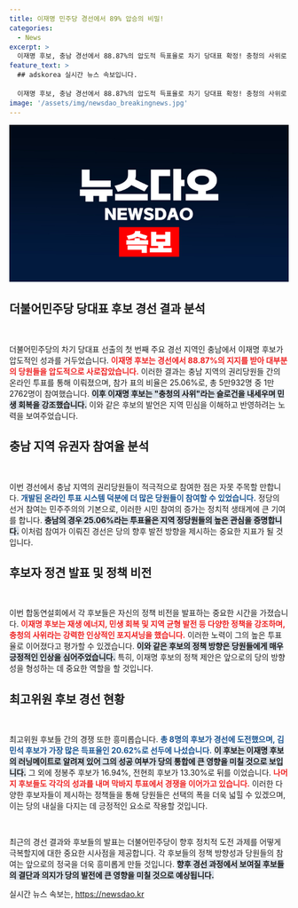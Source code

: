 ```yaml
---
title: 이재명 민주당 경선에서 89% 압승의 비밀!
categories:
  - News
excerpt: >
  이재명 후보, 충남 경선에서 88.87%의 압도적 득표율로 차기 당대표 확정! 충청의 사위로 민생과 균형 발전을 강조하며 등극한 이 후보의 향후 행보에 관심이 집중된다.
feature_text: >
  ## adskorea 실시간 뉴스 속보입니다.

  이재명 후보, 충남 경선에서 88.87%의 압도적 득표율로 차기 당대표 확정! 충청의 사위로 민생과 균형 발전을 강조하며 등극한 이 후보의 향후 행보에 관심이 집중된다.
image: '/assets/img/newsdao_breakingnews.jpg'
---
```


<p><img src="/assets/img/newsdao_breakingnews.jpg" alt="adskorea 속보" /></p>

<h2 data-ke-size="size26">더불어민주당 당대표 후보 경선 결과 분석</h2>

<p data-ke-size="size16">&nbsp;</p>

<p>더불어민주당의 차기 당대표 선출의 첫 번째 주요 경선 지역인 충남에서 이재명 후보가 압도적인 성과를 거두었습니다. <b><span style="color: #ee2323;"> 이재명 후보는 경선에서 88.87%의 지지를 받아 대부분의 당원들을 압도적으로 사로잡았습니다.</span></b> 이러한 결과는 충남 지역의 권리당원들 간의 온라인 투표를 통해 이뤄졌으며, 참가 표의 비율은 25.06%로, 총 5만932명 중 1만2762명이 참여했습니다. <b><span style="background-color: #21538527;">이후 이재명 후보는 "<b>충청의 사위</b>"라는 슬로건을 내세우며 민생 회복을 강조했습니다.</span></b> 이와 같은 후보의 발언은 지역 민심을 이해하고 반영하려는 노력을 보여주었습니다. </p>

<h2 data-ke-size="size26">충남 지역 유권자 참여율 분석</h2>

<p data-ke-size="size16">&nbsp;</p>

<p>이번 경선에서 충남 지역의 권리당원들이 적극적으로 참여한 점은 자못 주목할 만합니다. <b><span style="color: #1a5490;"> 개발된 온라인 투표 시스템 덕분에 더 많은 당원들이 참여할 수 있었습니다.</span></b> 정당의 선거 참여는 민주주의의 기본으로, 이러한 시민 참여의 증가는 정치적 생태계에 큰 기여를 합니다. <b><span style="background-color: #21538527;">충남의 경우 25.06%라는 투표율은 지역 정당원들의 높은 관심을 증명합니다.</span></b> 이처럼 참여가 이뤄진 경선은 당의 향후 발전 방향을 제시하는 중요한 지표가 될 것입니다.</p>

<h2 data-ke-size="size26">후보자 정견 발표 및 정책 비전</h2>

<p data-ke-size="size16">&nbsp;</p>

<p>이번 합동연설회에서 각 후보들은 자신의 정책 비전을 발표하는 중요한 시간을 가졌습니다. <b><span style="color: #ee2323;">이재명 후보는 재생 에너지, 민생 회복 및 지역 균형 발전 등 다양한 정책을 강조하며,<b>충청의 사위</b>라는 강력한 인상적인 포지셔닝을 했습니다.</span></b> 이러한 노력이 그의 높은 투표율로 이어졌다고 평가할 수 있겠습니다. <b><span style="background-color: #21538527;">이와 같은 후보의 정책 방향은 당원들에게 매우 긍정적인 인상을 심어주었습니다.</span></b> 특히, 이재명 후보의 정책 제안은 앞으로의 당의 방향성을 형성하는 데 중요한 역할을 할 것입니다.</p>

<h2 data-ke-size="size26">최고위원 후보 경선 현황</h2>

<p data-ke-size="size16">&nbsp;</p>

<p>최고위원 후보들 간의 경쟁 또한 흥미롭습니다. <b><span style="color: #1a5490;"> 총 8명의 후보가 경선에 도전했으며, 김민석 후보가 가장 많은 득표율인 20.62%로 선두에 나섰습니다.</span></b> <b><span style="background-color: #21538527;">이 후보는 이재명 후보의 러닝메이트로 알려져 있어 그의 성공 여부가 당의 통합에 큰 영향을 미칠 것으로 보입니다.</span></b> 그 외에 정봉주 후보가 16.94%, 전현희 후보가 13.30%로 뒤를 이었습니다. <b><span style="color: #ee2323;">나머지 후보들도 각각의 성과를 내며 막바지 투표에서 경쟁을 이어가고 있습니다.</span></b> 이러한 다양한 후보자들이 제시하는 정책들을 통해 당원들은 선택의 폭을 더욱 넓힐 수 있겠으며, 이는 당의 내실을 다지는 데 긍정적인 요소로 작용할 것입니다.</p>

<p data-ke-size="size16">&nbsp;</p>

<p>최근의 경선 결과와 후보들의 발표는 더불어민주당이 향후 정치적 도전 과제를 어떻게 극복할지에 대한 중요한 시사점을 제공합니다. 각 후보들의 정책 방향성과 당원들의 참여는 앞으로의 정국을 더욱 흥미롭게 만들 것입니다. <b><span style="background-color: #21538527;">향후 경선 과정에서 보여질 후보들의 결단과 의지가 당의 발전에 큰 영향을 미칠 것으로 예상됩니다.</span></b> </p>
실시간 뉴스 속보는, <a href="https://newsdao.kr" rel="dofollow">https://newsdao.kr</a>


